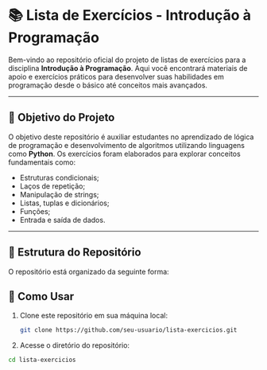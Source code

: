 # 📚 Lista de Exercícios - Introdução à Programação

Bem-vindo ao repositório oficial do projeto de listas de exercícios para a disciplina **Introdução à Programação**. Aqui você encontrará materiais de apoio e exercícios práticos para desenvolver suas habilidades em programação desde o básico até conceitos mais avançados.

---

## 📜 Objetivo do Projeto

O objetivo deste repositório é auxiliar estudantes no aprendizado de lógica de programação e desenvolvimento de algoritmos utilizando linguagens como **Python**. Os exercícios foram elaborados para explorar conceitos fundamentais como:

- Estruturas condicionais;
- Laços de repetição;
- Manipulação de strings;
- Listas, tuplas e dicionários;
- Funções;
- Entrada e saída de dados.

---

## 📂 Estrutura do Repositório

O repositório está organizado da seguinte forma:

## 🚀 Como Usar

1. Clone este repositório em sua máquina local:
   ```bash
   git clone https://github.com/seu-usuario/lista-exercicios.git
   ````

2. Acesse o diretório do repositório:
  ```bash
  cd lista-exercicios
  ```
